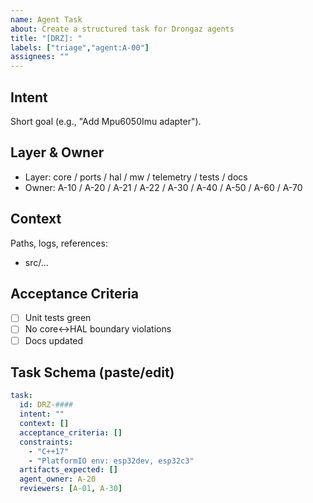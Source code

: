 ```yaml
---
name: Agent Task
about: Create a structured task for Drongaz agents
title: "[DRZ]: "
labels: ["triage","agent:A-00"]
assignees: ""
---
```


## Intent
Short goal (e.g., "Add Mpu6050Imu adapter").

## Layer & Owner
- Layer: core / ports / hal / mw / telemetry / tests / docs
- Owner: A-10 / A-20 / A-21 / A-22 / A-30 / A-40 / A-50 / A-60 / A-70

## Context
Paths, logs, references:
- src/...

## Acceptance Criteria
- [ ] Unit tests green
- [ ] No core↔HAL boundary violations
- [ ] Docs updated

## Task Schema (paste/edit)
```yaml
task:
  id: DRZ-####
  intent: ""
  context: []
  acceptance_criteria: []
  constraints:
    - "C++17"
    - "PlatformIO env: esp32dev, esp32c3"
  artifacts_expected: []
  agent_owner: A-20
  reviewers: [A-01, A-30]
```
